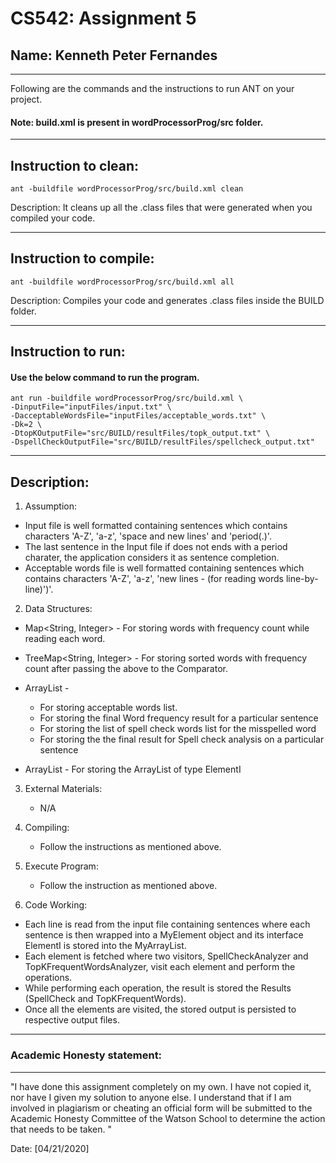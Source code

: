 # CS542: Assignment 5

## Name: Kenneth Peter Fernandes

---

Following are the commands and the instructions to run ANT on your project.

#### Note: build.xml is present in wordProcessorProg/src folder.

---

## Instruction to clean:

```commandline
ant -buildfile wordProcessorProg/src/build.xml clean
```

Description: It cleans up all the .class files that were generated when you
compiled your code.

---

## Instruction to compile:

```commandline
ant -buildfile wordProcessorProg/src/build.xml all
```

Description: Compiles your code and generates .class files inside the BUILD folder.

---

## Instruction to run:

#### Use the below command to run the program.

```commandline
ant run -buildfile wordProcessorProg/src/build.xml \
-DinputFile="inputFiles/input.txt" \
-DacceptableWordsFile="inputFiles/acceptable_words.txt" \
-Dk=2 \
-DtopKOutputFile="src/BUILD/resultFiles/topk_output.txt" \
-DspellCheckOutputFile="src/BUILD/resultFiles/spellcheck_output.txt"
```

---

## Description:

1. Assumption:
  - Input file is well formatted containing sentences which contains characters 'A-Z', 'a-z', 'space and new lines' and 'period(.)'.
  - The last sentence in the Input file if does not ends with a period charater, the application considers it as sentence completion.
  - Acceptable words file is well formatted containing sentences which contains characters 'A-Z', 'a-z', 'new lines - (for reading words line-by-line)')'.

2. Data Structures:
  - Map<String, Integer> - For storing words with frequency count while reading each word.

  - TreeMap<String, Integer> - For storing sorted words with frequency count after passing the above to the Comparator.

  - ArrayList<String> - 
    - For storing acceptable words list.
    - For storing the final Word frequency result for a particular sentence
    - For storing the list of spell check words list for the misspelled word
    - For storing the the final result for Spell check analysis on a particular sentence

- ArrayList<ElementI> - For storing the ArrayList of type ElementI


3. External Materials:
    - N/A

4. Compiling:
    - Follow the instructions as mentioned above.

5. Execute Program:
    - Follow the instruction as mentioned above.

6. Code Working:
  - Each line is read from the input file containing sentences where each sentence is then wrapped into a MyElement object and its interface ElementI is stored into the MyArrayList<ElementI>.
  - Each element is fetched where two visitors, SpellCheckAnalyzer and TopKFrequentWordsAnalyzer, visit each element and perform the operations.
  - While performing each operation, the result is stored the Results (SpellCheck and TopKFrequentWords).
  - Once all the elements are visited, the stored output is persisted to respective output files.
 
---

### Academic Honesty statement:

---

"I have done this assignment completely on my own. I have not copied
it, nor have I given my solution to anyone else. I understand that if
I am involved in plagiarism or cheating an official form will be
submitted to the Academic Honesty Committee of the Watson School to
determine the action that needs to be taken. "

Date: [04/21/2020]
